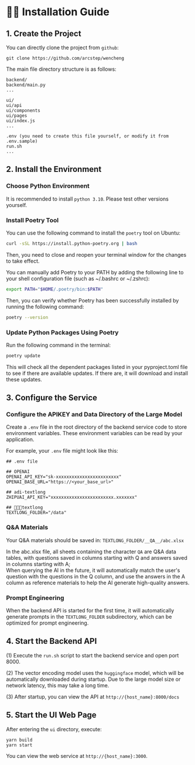 # 🦜👸 Installation Guide

## 1. Create the Project

You can directly clone the project from `github`:

```shell
git clone https://github.com/arcstep/wencheng
```

The main file directory structure is as follows:
```
backend/
backend/main.py
...

ui/
ui/api
ui/components
ui/pages
ui/index.js
...

.env (you need to create this file yourself, or modify it from .env.sample)
run.sh
...
```

## 2. Install the Environment

### Choose Python Environment

It is recommended to install `python 3.10`. Please test other versions yourself.

### Install Poetry Tool

You can use the following command to install the `poetry` tool on Ubuntu:

```bash
curl -sSL https://install.python-poetry.org | bash
```

Then, you need to close and reopen your terminal window for the changes to take effect.

You can manually add Poetry to your PATH by adding the following line to your shell configuration file (such as ~/.bashrc or ~/.zshrc):

```bash
export PATH="$HOME/.poetry/bin:$PATH"
```

Then, you can verify whether Poetry has been successfully installed by running the following command:

```bash
poetry --version
```

### Update Python Packages Using Poetry

Run the following command in the terminal:

```bash
poetry update
```

This will check all the dependent packages listed in your pyproject.toml file to see if there are available updates. If there are, it will download and install these updates.

## 3. Configure the Service

### Configure the APIKEY and Data Directory of the Large Model

Create a `.env` file in the root directory of the backend service code to store environment variables. These environment variables can be read by your application.

For example, your `.env` file might look like this:

``` 
## .env file

## OPENAI
OPENAI_API_KEY="sk-xxxxxxxxxxxxxxxxxxxxxxxx"
OPENAI_BASE_URL="https://<your_base_url>"

## adi-textlong
ZHIPUAI_API_KEY="xxxxxxxxxxxxxxxxxxxxxxxx.xxxxxxx"

## 🦜🦜🦜textlong
TEXTLONG_FOLDER="/data"

```

### Q&A Materials

Your Q&A materials should be saved in: `TEXTLONG_FOLDER/__QA__/abc.xlsx`

In the abc.xlsx file, all sheets containing the character `QA` are Q&A data tables, with questions saved in columns starting with Q and answers saved in columns starting with A;<br>
When querying the AI in the future, it will automatically match the user's question with the questions in the Q column, and use the answers in the A column as reference materials to help the AI generate high-quality answers.

### Prompt Engineering

When the backend API is started for the first time, it will automatically generate prompts in the `TEXTLONG_FOLDER` subdirectory, which can be optimized for prompt engineering.

## 4. Start the Backend API

(1) Execute the `run.sh` script to start the backend service and open port 8000.

(2) The vector encoding model uses the `huggingface` model, which will be automatically downloaded during startup. Due to the large model size or network latency, this may take a long time.

(3) After startup, you can view the API at `http://{host_name}:8000/docs`

## 5. Start the UI Web Page

After entering the `ui` directory, execute:

```shell
yarn build
yarn start
```

You can view the web service at `http://{host_name}:3000`.